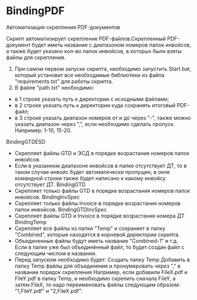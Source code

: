 # BindingPDF
Автоматизация скрепления PDF-документов

Скрипт автоматизирует скрепление PDF-файлов.Скрепленный PDF-документ будет иметь название с диапазоном номеров папок инвойсов, а также будет указано кол-во папок инвойсов, в которых были взяты файлы для скрепления.

1. При самом первом запуске скрипта, необходимо запустить Start.bat, который установит все необходимые библиотеки из файла "requirements.txt" для работы скрипта.
2. В файле "path.txt" необходимо: 
- в 1 строке указать путь к директории с исходными файлами;
- в 2 строке указать путь к директории куда сохранять итоговый PDF-файл;
- в 3 строке указать диапазон номеров от и до через "-", также можно указать диапазон через ",", если необходимо сделать пропуск. Например: 1-10, 15-20.

BindingGTDESD
- Скрепляет файлы GTD и ЭСД в порядке возрастания номеров папок инвойсов.
- Если в указанном диапазоне инвойсов в папке отсутствует ДТ, то в таком случае инвойс будет автоматически пропущен, в окне командной строки также будет написано к какому инвойсу отсутствует ДТ.
BindingGTD
- Скрепляет только файлы GTD в порядке возрастания номеров папок инвойсов.
BindingInvSpec
- Скрепляет только файлы Invoice в порядке возрастания номеров папок инвойсов.
BindingGTDInvSpec
- Скрепляет файлы GTD и Invoice в порядке возрастания номера ДТ
BindingTemp
- Скрепляет все файлы из папки "Temp" и сохраняет в папку "Combined", которые находятся в корневой директории скрипта.
- Объединенные файлы будут иметь название "Combined-1" и т.д. Если в папке уже был объединённый файл, то будет создан файл с следующим числом в названии.
- Перед запуском необходимо будет: Создать папку Temp Добавить в папку Temp файлы для объединения и пронумеровать через "," в названии порядок скрепления Например, если добавили FileX.pdf и FileY.pdf в папку Temp, и необходимо скрепить сначала FileY, а затем FileX, то надо переименовать файлы следующим образом: "1,FileY.pdf" и "2,FileX.pdf".

